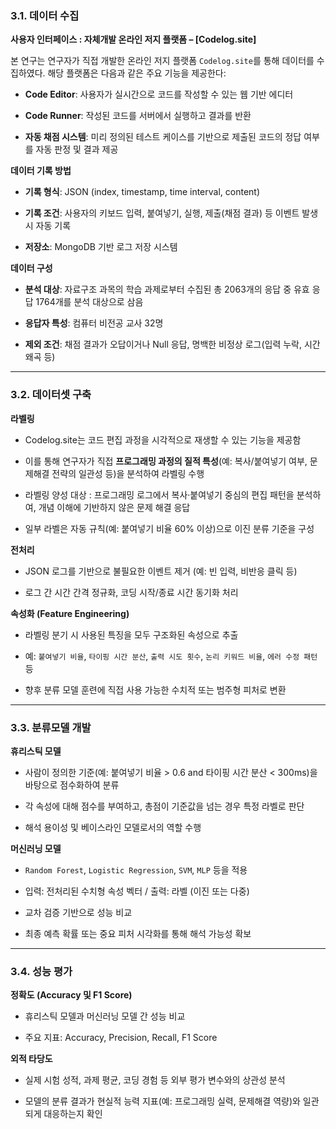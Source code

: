 ### **3.1. 데이터 수집**

**사용자 인터페이스 : 자체개발 온라인 저지 플랫폼 – [Codelog.site]**

본 연구는 연구자가 직접 개발한 온라인 저지 플랫폼 `Codelog.site`를 통해 데이터를 수집하였다. 해당 플랫폼은 다음과 같은 주요 기능을 제공한다:

- **Code Editor**: 사용자가 실시간으로 코드를 작성할 수 있는 웹 기반 에디터
    
- **Code Runner**: 작성된 코드를 서버에서 실행하고 결과를 반환
    
- **자동 채점 시스템**: 미리 정의된 테스트 케이스를 기반으로 제출된 코드의 정답 여부를 자동 판정 및 결과 제공
    

**데이터 기록 방법**

- **기록 형식**: JSON (index, timestamp, time interval, content)
    
- **기록 조건**: 사용자의 키보드 입력, 붙여넣기, 실행, 제출(채점 결과) 등 이벤트 발생 시 자동 기록
    
- **저장소**: MongoDB 기반 로그 저장 시스템
    

**데이터 구성**

- **분석 대상**: 자료구조 과목의 학습 과제로부터 수집된 총 2063개의 응답 중 유효 응답 1764개를 분석 대상으로 삼음
    
- **응답자 특성**: 컴퓨터 비전공 교사 32명
    
- **제외 조건**: 채점 결과가 오답이거나 Null 응답, 명백한 비정상 로그(입력 누락, 시간 왜곡 등)
    

---

### **3.2. 데이터셋 구축**

**라벨링**

- Codelog.site는 코드 편집 과정을 시각적으로 재생할 수 있는 기능을 제공함
    
- 이를 통해 연구자가 직접 **프로그래밍 과정의 질적 특성**(예: 복사/붙여넣기 여부, 문제해결 전략의 일관성 등)을 분석하여 라벨링 수행

- 라벨링 양성 대상 : 프로그래밍 로그에서 복사·붙여넣기 중심의 편집 패턴을 분석하여, 개념 이해에 기반하지 않은 문제 해결 응답
    
- 일부 라벨은 자동 규칙(예: 붙여넣기 비율 60% 이상)으로 이진 분류 기준을 구성
    

**전처리**

- JSON 로그를 기반으로 불필요한 이벤트 제거 (예: 빈 입력, 비반응 클릭 등)
    
- 로그 간 시간 간격 정규화, 코딩 시작/종료 시간 동기화 처리
    

**속성화 (Feature Engineering)**

- 라벨링 분기 시 사용된 특징을 모두 구조화된 속성으로 추출
    
- 예: `붙여넣기 비율`, `타이핑 시간 분산`, `출력 시도 횟수`, `논리 키워드 비율`, `에러 수정 패턴` 등
    
- 향후 분류 모델 훈련에 직접 사용 가능한 수치적 또는 범주형 피처로 변환
    

---

### **3.3. 분류모델 개발**

**휴리스틱 모델**

- 사람이 정의한 기준(예: 붙여넣기 비율 > 0.6 and 타이핑 시간 분산 < 300ms)을 바탕으로 점수화하여 분류
    
- 각 속성에 대해 점수를 부여하고, 총점이 기준값을 넘는 경우 특정 라벨로 판단
    
- 해석 용이성 및 베이스라인 모델로서의 역할 수행
    

**머신러닝 모델**

- `Random Forest`, `Logistic Regression`, `SVM`, `MLP` 등을 적용
    
- 입력: 전처리된 수치형 속성 벡터 / 출력: 라벨 (이진 또는 다중)
    
- 교차 검증 기반으로 성능 비교
    
- 최종 예측 확률 또는 중요 피처 시각화를 통해 해석 가능성 확보
    

---

### **3.4. 성능 평가**

**정확도 (Accuracy 및 F1 Score)**

- 휴리스틱 모델과 머신러닝 모델 간 성능 비교
    
- 주요 지표: Accuracy, Precision, Recall, F1 Score
    

**외적 타당도**

- 실제 시험 성적, 과제 평균, 코딩 경험 등 외부 평가 변수와의 상관성 분석
    
- 모델의 분류 결과가 현실적 능력 지표(예: 프로그래밍 실력, 문제해결 역량)와 일관되게 대응하는지 확인